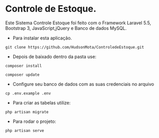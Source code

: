 # Controle de Estoque.

Este Sistema Controle Estoque foi feito com o Framework Laravel 5.5, Bootstrap 3, JavaScript,jQuery e Banco de dados MySQL.

- Para instalar esta aplicação.

```
git clone https://github.com/HudsonMota/ControledeEstoque.git
```

- Depois de baixado dentro da pasta use:

```
composer install
```

```
composer update
```

- Configure seu banco de dados com as suas credenciais no arquivo

```
cp .env.example .env
```

- Para criar as tabelas utilize:

```
php artisan migrate
```

- Para rodar o projeto:

```
php artisan serve
```

